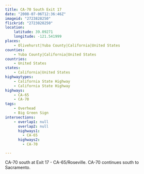 ```yaml
---
title: CA-70 South Exit 17
date: "2008-07-06T12:36:46Z"
imageid: "2723828250"
flickrid: "2723828250"
location:
    latitude: 39.09271
    longitude: -121.541999
places:
    - Olivehurst|Yuba County|California|United States
counties:
    - Yuba County|California|United States
countries:
    - United States
states:
    - California|United States
highwaytypes:
    - California State Highway
    - California State Highway
highways:
    - CA-65
    - CA-70
tags:
    - Overhead
    - Big Green Sign
intersections:
    - overlap1: null
      overlap2: null
      highways1:
        - CA-65
      highways2:
        - CA-70

---
```

CA-70 south at Exit 17 - CA-65/Roseville.  CA-70 continues south to Sacramento.